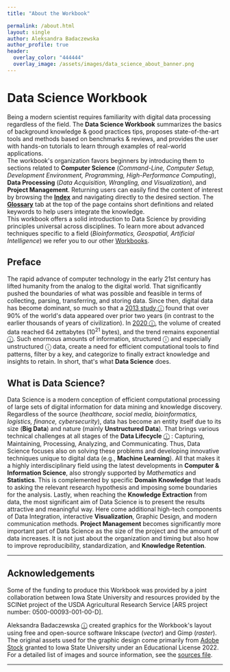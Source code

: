 ```yaml
---
title: "About the Workbook"

permalink: /about.html
layout: single
author: Aleksandra Badaczewska
author_profile: true
header:
  overlay_color: "444444"
  overlay_image: /assets/images/data_science_about_banner.png
---
```



# Data Science Workbook

Being a modern scientist requires familiarity with digital data processing regardless of the field. The **Data Science Workbook** summarizes the basics of background knowledge & good practices tips, proposes state-of-the-art tools and methods based on benchmarks & reviews, and provides the user with hands-on tutorials to learn through examples of real-world applications. <br>The workbook's organization favors beginners by introducing them to sections related to **Computer Science** (*Command-Line, Computer Setup, Development Environment, Programming, High-Performance Computing*), **Data Processing** (*Data Acquisition, Wrangling, and Visualization*), and **Project Management**. Returning users can easily find the content of interest by browsing the **[Index](sitemap.md)** and navigating directly to the desired section. The **[Glossary](glossary.md)** tab at the top of the page contains short definitions and related keywords to help users integrate the knowledge.
<br>This workbook offers a solid introduction to Data Science by providing principles universal across disciplines. To learn more about advanced techniques specific to a field (*Bioinformatics, Geospatial, Artificial Intelligence*) we refer you to our other [Workbooks](https://101workbook.org).


## Preface

The rapid advance of computer technology in the early 21st century has lifted humanity from the analog to the digital world. That significantly pushed the boundaries of what was possible and feasible in terms of collecting, parsing, transferring, and storing data. Since then, digital data has become dominant, so much so that a [2013 study ⓘ](https://www.sciencedaily.com/releases/2013/05/130522085217.htm "ScienceDaily: Big Data, for better or worse: 90% of world's data generated over last two years. May 22, 2013") found that over 90% of the world's data appeared over prior two years (in contrast to the earlier thousands of years of civilization). In [2020 ⓘ](https://now.northropgrumman.com/zipping-past-the-zettabyte-era-whats-next-for-the-internet/ "Zipping Past the Zettabyte Era: What's Next for the Internet and Digital Technology?"), the volume of created data reached 64 zettabytes (10<sup>21</sup> bytes), and the trend remains exponential [ⓘ](https://www.statista.com/statistics/871513/worldwide-data-created/ "Volume of data created, captured, copied, and consumed worldwide from 2010 to 2025. March 18, 2022"). Such enormous amounts of information, structured <span title="Structured Data is highly-organized, has a standardized format, well-defined structure, follows a persistent order, and is easily accessed by humans and programs.">ⓘ</span> and especially unstructured <span title="Unstructured Data has no predefined format or organization, making it much more difficult to process using conventional data tools and methods. Most of data is unstructured.">ⓘ</span> data, create a need for efficient computational tools to find patterns, filter by a key, and categorize to finally extract knowledge and insights to retain. In short, that's what **Data Science** does.


## What is Data Science?

Data Science is a modern conception of efficient computational processing of large sets of digital information for data mining and knowledge discovery. Regardless of the source (*healthcare, social media, bioinformatics, logistics, finance, cybersecurity*), data has become an entity itself due to its size (**Big Data**) and nature (mainly **Unstructured Data**). That brings various technical challenges at all stages of the **Data Lifecycle** [ⓘ](https://ischoolonline.berkeley.edu/data-science/what-is-data-science-2/ "Classification according to Berkely School of Information.") : Capturing, Maintaining, Processing, Analyzing, and Communicating. Thus, Data Science focuses also on solving these problems and developing innovative techniques unique to digital data (e.g., **Machine Learning**). All that makes it a highly interdisciplinary field using the latest developments in **Computer & Information  Science**, also strongly supported by *Mathematics* and **Statistics**. This is complemented by specific **Domain Knowledge** that leads to asking the relevant research hypothesis and imposing some boundaries for the analysis. Lastly, when reaching the **Knowledge Extraction** from data, the most significant aim of Data Science is to present the results attractive and meaningful way. Here come additional high-tech components of Data Integration, interactive **Visualization**, Graphic Design, and modern communication methods. **Project Management** becomes significantly more important part of Data Science as the size of the project and the amount of data increases. It is not just about the organization and timing but also how to improve reproducibility, standardization, and **Knowledge Retention**.




----

## Acknowledgements

Some of the funding to produce this Workbook was provided by a joint collaboration between Iowa State University and resources provided by the SCINet project of the USDA Agricultural Research Service [ARS project number: 0500-00093-001-00-D].

Aleksandra Badaczewska [ⓘ](https://www.linkedin.com/in/aleksandra-badaczewska "Linkedin") created graphics for the Workbook's layout using free and open-source software Inkscape (*vector*) and Gimp (*raster*). The original assets used for the graphic design come primarily from [Adobe Stock](https://stock.adobe.com/) granted to Iowa State University under an Educational License 2022. For a detailed list of images and source information, see the [sources file](../assets/images/sources.md).

---
